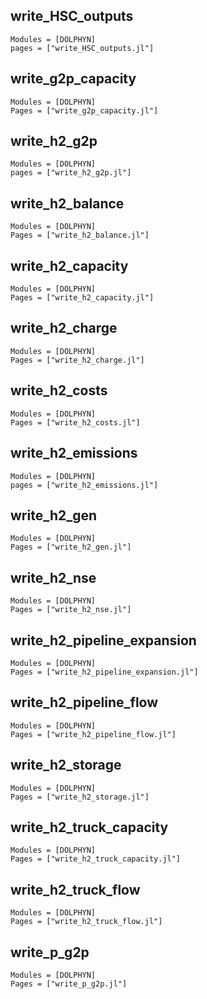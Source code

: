 ## write_HSC_outputs
```@autodocs
Modules = [DOLPHYN]
pages = ["write_HSC_outputs.jl"]
```

## write_g2p_capacity
```@autodocs
Modules = [DOLPHYN]
Pages = ["write_g2p_capacity.jl"]
```

## write_h2_g2p
```@autodocs
Modules = [DOLPHYN]
pages = ["write_h2_g2p.jl"]
```

## write_h2_balance
```@autodocs
Modules = [DOLPHYN]
Pages = ["write_h2_balance.jl"]
```

## write_h2_capacity
```@autodocs
Modules = [DOLPHYN]
Pages = ["write_h2_capacity.jl"]
```

## write_h2_charge
```@autodocs
Modules = [DOLPHYN]
Pages = ["write_h2_charge.jl"]
```

## write_h2_costs
```@autodocs
Modules = [DOLPHYN]
Pages = ["write_h2_costs.jl"]
```

## write_h2_emissions
```@autodocs
Modules = [DOLPHYN]
pages = ["write_h2_emissions.jl"]
```

## write_h2_gen
```@autodocs
Modules = [DOLPHYN]
Pages = ["write_h2_gen.jl"]
```

## write_h2_nse
```@autodocs
Modules = [DOLPHYN]
Pages = ["write_h2_nse.jl"]
```

## write_h2_pipeline_expansion
```@autodocs
Modules = [DOLPHYN]
Pages = ["write_h2_pipeline_expansion.jl"]
```

## write_h2_pipeline_flow
```@autodocs
Modules = [DOLPHYN]
Pages = ["write_h2_pipeline_flow.jl"]
```

## write_h2_storage
```@autodocs
Modules = [DOLPHYN]
Pages = ["write_h2_storage.jl"]
```

## write_h2_truck_capacity
```@autodocs
Modules = [DOLPHYN]
Pages = ["write_h2_truck_capacity.jl"]
```

## write_h2_truck_flow
```@autodocs
Modules = [DOLPHYN]
Pages = ["write_h2_truck_flow.jl"]
```

## write_p_g2p
```@autodocs
Modules = [DOLPHYN]
Pages = ["write_p_g2p.jl"]
```